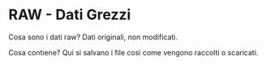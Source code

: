 # RAW - Dati Grezzi

Cosa sono i dati raw?
Dati originali, non modificati.

Cosa contiene?
Qui si salvano i file così come vengono raccolti o scaricati.